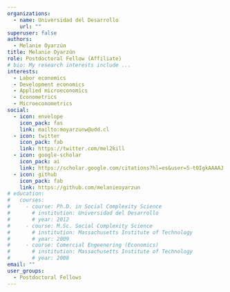 ```yaml
---
organizations:
  - name: Universidad del Desarrollo
    url: ""
superuser: false
authors:
  - Melanie Oyarzún
title: Melanie Oyarzún
role: Postdoctoral Fellow (Affiliate)
# bio: My research interests include ...
interests:
  - Labor economics
  - Development economics
  - Applied microeconomics
  - Econometrics
  - Microeconometrics
social:
  - icon: envelope
    icon_pack: fas
    link: mailto:moyarzunw@udd.cl
  - icon: twitter
    icon_pack: fab
    link: https://twitter.com/mel2kill
  - icon: google-scholar
    icon_pack: ai
    link: https://scholar.google.com/citations?hl=es&user=5-t0IgkAAAAJ
  - icon: github
    icon_pack: fab
    link: https://github.com/melanieoyarzun
# education:
#   courses:
#     - course: Ph.D. in Social Complexity Science
#       # institution: Universidad del Desarrollo
#       # year: 2012
#     - course: M.Sc. Social Complexity Science
#       # institution: Massachusetts Institute of Technology
#       # year: 2009
#     - course: Comercial Engeenering (Economics)
#       # institution: Massachusetts Institute of Technology
#       # year: 2008
email: ""
user_groups:
  - Postdoctoral Fellows
---
```

